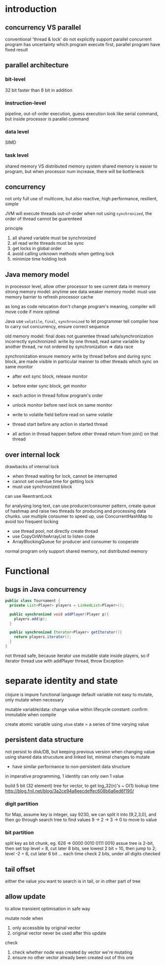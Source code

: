 # introduction
## concurrency VS parallel
conventional 'thread & lock' do not explicitly support parallel
concurrent program has uncertainty which program execute first, 
parallel program have fixed result

## parallel architecture
### bit-level 
32 bit faster than 8 bit in addition

### instruction-level
pipeline, out-of-order execution, guess execution
look like serial command, but inside processor is parallel command

### data level
SIMD

### task level 
shared memory VS distributed memory system
shared memory is easier to program, but when processor num increase, there will be bottleneck

## concurrency
not only full use of multicore, but also reactive, high performance, resilient, simple

JVM will execute threads out-of-order
when not using `synchronized`, the order of thread cannot be guarenteed

principle
1. all shared variable must be synchronized
2. all read write threads must be sync
3. get locks in global order
4. avoid calling unknown methods when getting lock
5. minimize time holding lock

## Java memory model
in processor level, allow other processor to see current data in memory
strong memory model: anytime see data
weaker memory model: must use memory barrier to refresh processor cache

as long as code relocation don't change program's meaning, compiler will move code if more optimal

Java use `volatile`, `final`, `synchronized` to let programmer tell compiler how to carry out 
concurrency, ensure correct sequence

old memory model: final does not guarentee thread safe/synchronization
incorrectly synchronized: write by one thread, read same variable by another thread, rw not ordered by synchronization => data race

synchronization ensure memory write by thread before and during sync block, are made visible in 
particular manner to other threads which sync on same monitor
- after exit sync block, release monitor
- before enter sync block, get monitor

- each action in thread follow program's order
- unlock monitor before next lock on same monitor
- write to volatile field before read on same volatile
- thread start before any action in started thread
- all action in thread happen before other thread return from join() on that thread

## over internal lock
drawbacks of internal lock
- when thread waiting for lock, cannot be interrupted
- cannot set overdue time for getting lock
- must use synchronized block

can use ReentrantLock

for analysing long text, can use producer/consumer pattern, create queue of hashmap
and raise two threads for producing and processing data chunks.
use multiple consumer to speed up, use ConcurrentHashMap to avoid too frequent locking

- use thread pool, not directly create thread
- use CopyOnWriteArrayList to listen code
- ArrayBlockingQueue for producer and consumer to cooperate

normal program only support shared memory, not distributed memory

# Functional
## bugs in Java concurrency
```java
public class Tournament {
  private List<Player> players = LinkedList<Player>();

  public synchronized void addPlayer(Player p){
    players.add(p);
  }

  public synchronized Iterator<Player> getIterator(){
    return players.iterator();
  }
}
```
not thread safe, because iterator use mutable state inside players,
so if iterator thread use with addPlayer thread, throw Exception

# separate identity and state
clojure is impure functional language
default variable not easy to mutate, only mutate when necessary

mutable variable/data: change value within lifecycle
constant: confirm immutable when compile

create atomic variable using `atom`
state = a series of time varying value

## persistent data structure
not persist to disk/DB, but keeping previous version when changing value
using shared data strucuture and linked list, minimal changes to mutate
  - have similar performance to non-persistent data structure

in imperative programming, 1 identity can only own 1 value

build 5 bit (32 element) tree for vector, to get log_32(n)'s ~ O(1) lookup time
<http://blog.fnil.net/blog/3a2ce94a8eecdeffec608b6a6ed6f190/>

### digit partition
for Map, assume key is integer, say 9230, we can split it into [9,2,3,0], and then go through 
search tree to find values 9 -> 2 -> 3 -> 0 to move to value

### bit partition
split key as bit chunk, eg. 626 => 0000 0010 0111 0010
assue tree is 2-bit, then set top level = 8, cut later 8 bits, see lowest 2 bit = 10,
then jump to 2; level -2 = 6, cut later 6 bit ...
each time check 2 bits, under all digits checked

## tail offset
either the value you want to search is in tail, or in other part of tree

## allow update
to allow transient optimisation in safe way

mutate node when
1. only accessible by original vector
2. original vector never be used after this update

check
1. check whether node was created by vector we're mutating
2. ensure no other vector already been created out of this one







